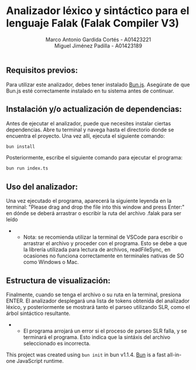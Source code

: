 # Analizador léxico y sintáctico para el lenguaje Falak (Falak Compiler V3)

<div align = "center">
    <div>
        Marco Antonio Gardida Cortés - A01423221
    </div>
    <div>
        Miguel Jiménez Padilla - A01423189
    </div>
</div>
<br/>


## Requisitos previos:

Para utilizar este analizador, debes tener instalado [Bun.js](https://bun.sh/docs/installation). Asegúrate de que Bun.js esté correctamente instalado en tu sistema antes de continuar.

## Instalación y/o actualización de dependencias:

Antes de ejecutar el analizador, puede que necesites instalar ciertas dependencias. Abre tu terminal y navega hasta el directorio donde se encuentra el proyecto. Una vez allí, ejecuta el siguiente comando:

```bash
bun install
```

Posteriormente, escribe el siguiente comando para ejecutar el programa:

```bash
bun run index.ts
```


## Uso del analizador:

Una vez ejecutado el programa, aparecerá la siguiente leyenda en la terminal: "Please drag and drop the file into this window and press Enter:" en dónde se deberá arrastrar o escribir la ruta del archivo .falak para ser leído

* * Nota: se recomienda utilizar la terminal de VSCode para escribir o arrastrar el archivo y proceder con el programa. Esto se debe a que la librería utilizada para lectura de archivos, readFileSync, en ocasiones no funciona correctamente en terminales nativas de SO como Windows o Mac.

## Estructura de visualización:

Finalmente, cuando se tenga el archivo o su ruta en la terminal, presiona ENTER. El analizador desplegará una lista de tokens obtenida del analizador léxico, y posteriormente se mostrará tanto el parseo utilizando SLR, como el árbol sintáctico resultante.

* * El programa arrojará un error si el proceso de parseo SLR falla, y se terminará el programa. Esto indica que la sintáxis del archivo seleccionado es incorrecta.






This project was created using `bun init` in bun v1.1.4. [Bun](https://bun.sh) is a fast all-in-one JavaScript runtime.
